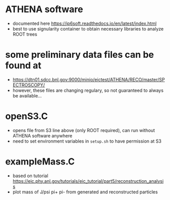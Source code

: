 # ATHENA software 
* documented here https://ip6soft.readthedocs.io/en/latest/index.html
* best to use signularity container to obtain necessary libraries to analyze ROOT trees

# some preliminary data files can be found at
* https://dtn01.sdcc.bnl.gov:9000/minio/eictest/ATHENA/RECO/master/SPECTROSCOPY/
* however, these files are changing regulary, so not guaranteed to always be available...

# openS3.C 
* opens file from S3 line above (only ROOT required), can run without ATHENA software anywhere
* need to set environment variables in `setup.sh` to have permission at S3

# exampleMass.C 
* based on tutorial 
https://eic.phy.anl.gov/tutorials/eic_tutorial/part5/reconstruction_analysis
* plot mass of J/psi pi+ pi- from generated and reconstructed particles
